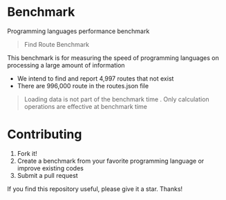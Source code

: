 # Benchmark
Programming languages performance benchmark


> Find Route Benchmark

This benchmark is for measuring the speed of programming languages on processing a large amount of information

- We intend to find and report 4,997 routes that not exist
- There are 996,000 route in the routes.json file

> Loading data is not part of the benchmark time .
> Only calculation operations are effective at benchmark time

# Contributing

1. Fork it!
2. Create a benchmark from your favorite programming language or improve existing codes
3. Submit a pull request

If you find this repository useful, please give it a star. Thanks!